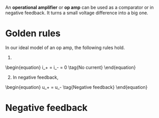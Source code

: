 An **operational amplifier** or **op amp** can be used as a comparator or in negative feedback. It turns a small voltage difference into a big one.

# Golden rules

In our ideal model of an op amp, the following rules hold.

1. 

\begin{equation}
i_+ = i_- = 0 \tag{No current}
\end{equation}

2. In negative feedback, 

\begin{equation}
u_+ = u_- \tag{Negative feedback}
\end{equation}

# Negative feedback

